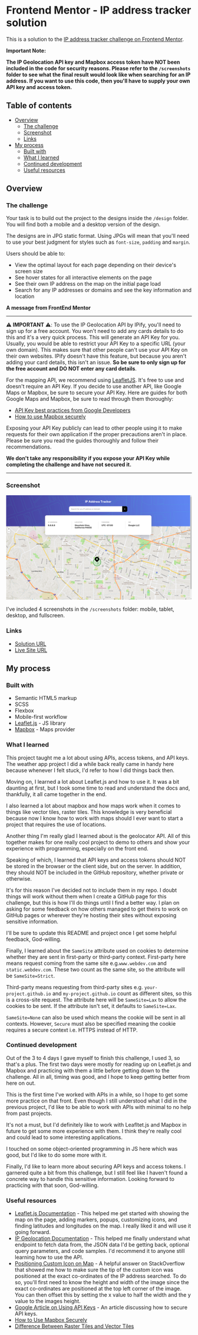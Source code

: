 # Frontend Mentor - IP address tracker solution

This is a solution to the [IP address tracker challenge on Frontend Mentor](https://www.frontendmentor.io/challenges/ip-address-tracker-I8-0yYAH0). 

**Important Note:** 

**The IP Geolocation API key and Mapbox access token have NOT been included in the code for security reasons. Please refer to the `/screenshots` folder to see what the final result would look like when searching for an IP address. If you want to use this code, then you'll have to supply your own API key and access token.**

## Table of contents

- [Overview](#overview)
  - [The challenge](#the-challenge)
  - [Screenshot](#screenshot)
  - [Links](#links)
- [My process](#my-process)
  - [Built with](#built-with)
  - [What I learned](#what-i-learned)
  - [Continued development](#continued-development)
  - [Useful resources](#useful-resources)

## Overview

### The challenge

Your task is to build out the project to the designs inside the `/design` folder. You will find both a mobile and a desktop version of the design. 

The designs are in JPG static format. Using JPGs will mean that you'll need to use your best judgment for styles such as `font-size`, `padding` and `margin`. 

Users should be able to:

- View the optimal layout for each page depending on their device's screen size
- See hover states for all interactive elements on the page
- See their own IP address on the map on the initial page load
- Search for any IP addresses or domains and see the key information and location

**A message from FrontEnd Mentor**

---

⚠️ **IMPORTANT** ⚠️: To use the IP Geolocation API by IPify, you'll need to sign up for a free account. You won't need to add any cards details to do this and it's a very quick process. This will generate an API Key for you. Usually, you would be able to restrict your API Key to a specific URL (your own domain). This makes sure that other people can't use your API Key on their own websites. IPify doesn't have this feature, but because you aren't adding your card details, this isn't an issue. **So be sure to only sign up for the free account and DO NOT enter any card details**.

For the mapping API, we recommend using [LeafletJS](https://leafletjs.com/). It's free to use and doesn't require an API Key. If you decide to use another API, like Google Maps or Mapbox, be sure to secure your API Key. Here are guides for both Google Maps and Mapbox, be sure to read through them thoroughly:

- [API Key best practices from Google Developers](https://developers.google.com/maps/api-key-best-practices)
- [How to use Mapbox securely](https://docs.mapbox.com/help/troubleshooting/how-to-use-mapbox-securely/)

Exposing your API Key publicly can lead to other people using it to make requests for their own application if the proper precautions aren't in place. Please be sure you read the guides thoroughly and follow their recommendations.

**We don't take any responsibility if you expose your API Key while completing the challenge and have not secured it.**

---

### Screenshot

![](./dist/screenshots/ip-address-tracker-fullscreen.png)

I've included 4 screenshots in the `/screenshots` folder: mobile, tablet, desktop, and fullscreen.

### Links

- [Solution URL](https://www.frontendmentor.io/solutions/mobilefirst-solution-using-leafletjs-mapbox-and-flexbox-pFkGe9i5J)
- [Live Site URL](https://victor-nyagudi.github.io/ip-address-tracker/)

## My process

### Built with

- Semantic HTML5 markup
- SCSS
- Flexbox
- Mobile-first workflow
- [Leaflet.js](https://leafletjs.com/) - JS library
- [Mapbox](https://www.mapbox.com/) - Maps provider

### What I learned

This project taught me a lot about using APIs, access tokens, and API keys. The weather app project I did a while back really came in handy
here because whenever I felt stuck, I'd refer to how I did things back then. 

Moving on, I learned a lot about Leaflet.js and how to use it. It was a bit daunting at first, but I took some time to read and understand 
the docs and, thankfully, it all came together in the end.

I also learned a lot about mapbox and how maps work when it comes to things like vector tiles, raster tiles. This knowledge is very beneficial
because now I know how to work with maps should I ever want to start a project that requires the use of locations. 

Another thing I'm really glad I learned about is the geolocator API. All of this together makes for one really cool project to demo to others
and show your experience with programming, especially on the front end. 


Speaking of which, I learned that API keys and access tokens should NOT be stored in the browser or the client side, but on the server. In addition, they should NOT be included in the GitHub repository, whether private or otherwise. 

It's for this reason I've decided not to include them in my repo. I doubt things will work without them when I create a GitHub page for 
this challenge, but this is how I'll do things until I find a better way. I plan on asking for some feedback on how others managed to get 
theirs to work on GitHub pages or wherever they're hosting their sites without exposing sensitive information.

I'll be sure to update this README and project once I get some helpful feedback, God-willing. 

Finally, I learned about the `SameSite` attribute used on cookies to determine whether they are sent in first-party or third-party
context. First-party here means request coming from the same site e.g.`www.webdev.com` and `static.webdev.com`. These two count as the same site,
so the attribute will be `SameSite=Strict`.

Third-party means requesting from third-party sites e.g. `your-project.github.io` and `my-project.github.io` count as different sites, so this
is a cross-site request. The attribute here will be `SameSite=Lax` to allow the cookies to be sent. If the attribute isn't set, it defaults to `SameSite=Lax`.

`SameSite=None` can also be used which means the cookie will be sent in all contexts. However, `Secure` must also be specified meaning 
the cookie requires a secure context i.e. HTTPS instead of HTTP.

### Continued development

Out of the 3 to 4 days I gave myself to finish this challenge, I used 3, so that's a plus. The first two days were mostly for reading up on 
Leaflet.js and Mapbox and practicing with them a little before getting down to the challenge. All in all, timing was good, and I hope to keep
getting better from here on out.

This is the first time I've worked with APIs in a while, so I hope to get some more practice on that front. Even though I still understood
what I did in the previous project, I'd like to be able to work with APIs with minimal to no help from past projects.

It's not a must, but I'd definitely like to work with Leafltet.js and Mapbox in future to get some more experience with them. I think they're 
really cool and could lead to some interesting applications. 

I touched on some object-oriented programming in JS here which was good, but I'd like to do some more with it. 

Finally, I'd like to learn more about securing API keys and access tokens. I garnered quite a bit from this challenge, but I still feel like
I haven't found a concrete way to handle this sensitive information. Looking forward to practicing with that soon, God-willing.

### Useful resources

- [Leaflet.js Documentation](https://leafletjs.com/reference-1.7.1.html#icon) - This helped me get started with showing the map on the page, adding markers, popups, customizing icons, and finding latitudes and longitudes on the map. I really liked it and will use it going forward.
- [IP Geolocation Documentation](https://geo.ipify.org/docs) - This helped me finally understand what endpoint to fetch data from, the JSON
data I'd be getting back, optional query parameters, and code samples. I'd recommend it to anyone still learning how to use the API.
- [Positioning Custom Icon on Map](https://stackoverflow.com/questions/21341274/leaflet-js-api-icons-why-do-iconanchor-and-popupanchor-have-different-coordinat) - A helpful answer on StackOverflow that showed me how to make sure the tip of the custom icon was positioned at the exact co-ordinates of the IP address searched. To do so, you'll first need to know the height and width of the image since the exact co-ordinates are positioned at the top left corner of the image. You can then offset this by setting the x value to half the width and the y value to the images height. 
- [Google Article on Using API Keys](https://cloud.google.com/docs/authentication/api-keys) - An article discussing how to secure API keys.
- [How to Use Mapbox Securely](https://docs.mapbox.com/help/troubleshooting/how-to-use-mapbox-securely/#access-tokens)
- [Difference Between Raster Tiles and Vector Tiles](https://bachasoftware.com/what-is-tile-and-differentiate-between-raster-tile-and-vector-tile/)
